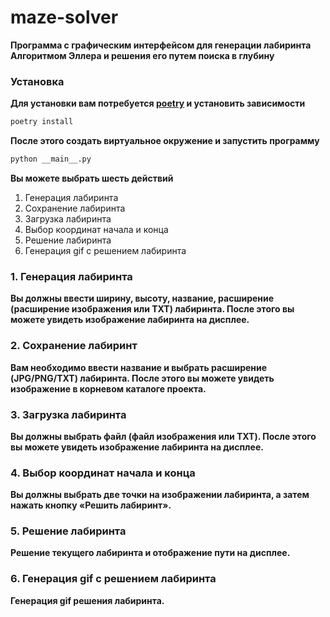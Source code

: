 # maze-solver

**Программа с графическим интерфейсом для генерации лабиринта Алгоритмом Эллера и решения его путем поиска в глубину**

### Установка

**Для установки вам потребуется [poetry](https://python-poetry.org/) и установить зависимости**

```bash
poetry install
```

**После этого создать виртуальное окружение и запустить программу**

```bash
python __main__.py
```

**Вы можете выбрать шесть действий**
1. Генерация лабиринта
2. Сохранение лабиринта
3. Загрузка лабиринта
4. Выбор координат начала и конца
5. Решение лабиринта
6. Генерация gif с решением лабиринта

### 1. Генерация лабиринта

**Вы должны ввести ширину, высоту, название, расширение (расширение изображения или TXT) лабиринта. После этого вы можете увидеть изображение лабиринта на дисплее.**

### 2. Сохранение лабиринт

**Вам необходимо ввести название и выбрать расширение (JPG/PNG/TXT) лабиринта. После этого вы можете увидеть изображение в корневом каталоге проекта.**

### 3. Загрузка лабиринта

**Вы должны выбрать файл (файл изображения или TXT). После этого вы можете увидеть изображение лабиринта на дисплее.**

### 4. Выбор координат начала и конца

**Вы должны выбрать две точки на изображении лабиринта, а затем нажать кнопку «Решить лабиринт».**

### 5. Решение лабиринта

**Решение текущего лабиринта и отображение пути на дисплее.**

### 6. Генерация gif с решением лабиринта

**Генерация gif решения лабиринта.**
